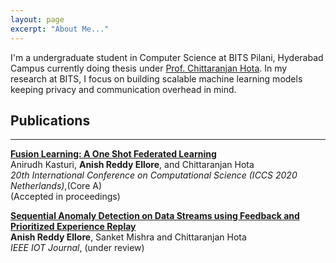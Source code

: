 ```yaml
---
layout: page
excerpt: "About Me..."
---
```


I'm a undergraduate student in Computer Science at BITS Pilani, Hyderabad Campus currently doing thesis under [Prof. Chittaranjan Hota](https://www.bits-pilani.ac.in/hyderabad/chittaranjanhota/Profile). In my research at BITS, I focus on building scalable machine learning models keeping privacy and communication overhead in mind.
## Publications
----

[**Fusion Learning: A One Shot Federated Learning**]()
<br />
Anirudh Kasturi, **Anish Reddy Ellore**, and Chittaranjan Hota
<br />
_20th International Conference on Computational Science (ICCS 2020 Netherlands)_,(Core A)
<br />
(Accepted in proceedings)

[**Sequential Anomaly Detection on Data Streams using Feedback and <br /> Prioritized Experience Replay**]()
<br />
**Anish Reddy Ellore**, Sanket Mishra and Chittaranjan Hota
<br />
_IEEE IOT Journal_, (under review)

